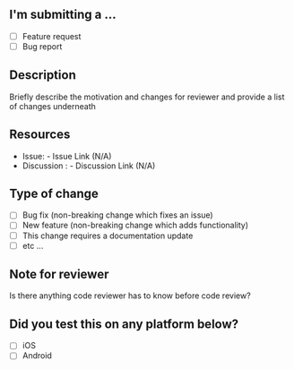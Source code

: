 ## I'm submitting a ...
- [ ] Feature request
- [ ] Bug report

## Description
Briefly describe the motivation and changes for reviewer and provide a list of changes underneath

## Resources
- Issue: - Issue Link (N/A)
- Discussion : - Discussion Link (N/A)

## Type of change
- [ ] Bug fix (non-breaking change which fixes an issue)
- [ ] New feature (non-breaking change which adds functionality)
- [ ] This change requires a documentation update
- [ ] etc ...

## Note for reviewer
Is there anything code reviewer has to know before code review?

## Did you test this on any platform below?
- [ ] iOS
- [ ] Android
